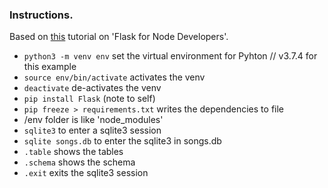 ### Instructions.

Based on [this](https://mherman.org/blog/flask-for-node-developers/) tutorial on 'Flask for Node Developers'.

* `python3 -m venv env` set the virtual environment for Pyhton // v3.7.4 for this example
* `source env/bin/activate` activates the venv
* `deactivate` de-activates the venv
* `pip install Flask` (note to self)
* `pip freeze > requirements.txt` writes the dependencies to file
* /env folder is like 'node_modules'
* `sqlite3` to enter a sqlite3 session
* `sqlite songs.db` to enter the sqlite3 in songs.db
* `.table` shows the tables
* `.schema` shows the schema
* `.exit` exits the sqlite3 session


